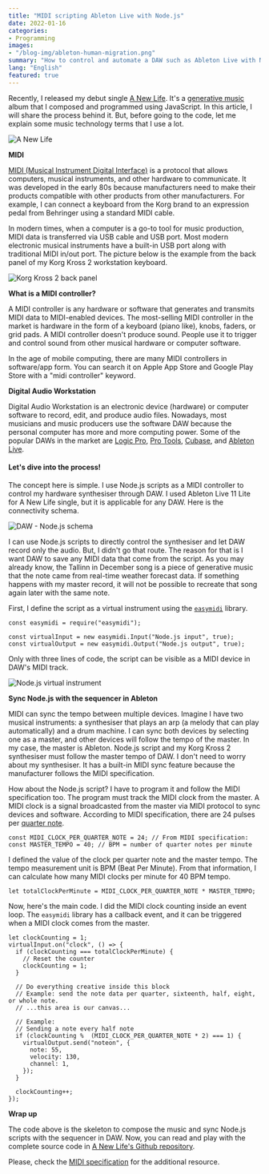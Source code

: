 ```yaml
---
title: "MIDI scripting Ableton Live with Node.js" 
date: 2022-01-16
categories:
- Programming
images:
- "/blog-img/ableton-human-migration.png"
summary: "How to control and automate a DAW such as Ableton Live with Node.js."
lang: "English"
featured: true
---
```


Recently, I released my debut single [A New Life](/music/a-new-life-singles). It's a [generative music](https://en.wikipedia.org/wiki/Generative_music) album that I composed and programmed using JavaScript. In this article, I will share the process behind it. But, before going to the code, let me explain some music technology terms that I use a lot.

![A New Life](/music-img/a-new-life.jpg)

**MIDI**

[MIDI (Musical Instrument Digital Interface)](https://midi.org) is a protocol that allows computers, musical instruments, and other hardware to communicate. It was developed in the early 80s because manufacturers need to make their products compatible with other products from other manufacturers. For example, I can connect a keyboard from the Korg brand to an expression pedal from Behringer using a standard MIDI cable.

In modern times, when a computer is a go-to tool for music production, MIDI data is transferred via USB cable and USB port. Most modern electronic musical instruments have a built-in USB port along with traditional MIDI in/out port. The picture below is the example from the back panel of my Korg Kross 2 workstation keyboard.

![Korg Kross 2 back panel](/blog-img/korg-kross-back-panel.jpg)

**What is a MIDI controller?**

A MIDI controller is any hardware or software that generates and transmits MIDI data to MIDI-enabled devices. The most-selling MIDI controller in the market is hardware in the form of a keyboard (piano like), knobs, faders, or grid pads. A MIDI controller doesn't produce sound. People use it to trigger and control sound from other musical hardware or computer software.

In the age of mobile computing, there are many MIDI controllers in software/app form. You can search it on Apple App Store and Google Play Store with a "midi controller" keyword.

**Digital Audio Workstation**

Digital Audio Workstation is an electronic device (hardware) or computer software to record, edit, and produce audio files. Nowadays, most musicians and music producers use the software DAW because the personal computer has more and more computing power. Some of the popular DAWs in the market are [Logic Pro](https://apple.com/logic-pro/), [Pro Tools](https://www.avid.com/pro-tools), [Cubase](https://www.steinberg.net/cubase/), and [Ableton Live](https://ableton.com).

#### Let's dive into the process!

The concept here is simple. I use Node.js scripts as a MIDI controller to control my hardware synthesiser through DAW. I used Ableton Live 11 Lite for A New Life single, but it is applicable for any DAW. Here is the connectivity schema.

![DAW - Node.js schema](/blog-img/daw-connection.PNG)

I can use Node.js scripts to directly control the synthesiser and let DAW record only the audio. But, I didn't go that route. The reason for that is I want DAW to save any MIDI data that come from the script. As you may already know, the Tallinn in December song is a piece of generative music that the note came from real-time weather forecast data. If something happens with my master record, it will not be possible to recreate that song again later with the same note.

First, I define the script as a virtual instrument using the [`easymidi`](https://github.com/dinchak/node-easymidi) library.

```
const easymidi = require("easymidi");

const virtualInput = new easymidi.Input("Node.js input", true);
const virtualOutput = new easymidi.Output("Node.js output", true);
```

Only with three lines of code, the script can be visible as a MIDI device in DAW's MIDI track.

![Node.js virtual instrument](/blog-img/daw-node-script.png)

**Sync Node.js with the sequencer in Ableton**

MIDI can sync the tempo between multiple devices. Imagine I have two musical instruments: a synthesiser that plays an arp (a melody that can play automatically) and a drum machine. I can sync both devices by selecting one as a master, and other devices will follow the tempo of the master. In my case, the master is Ableton. Node.js script and my Korg Kross 2 synthesiser must follow the master tempo of DAW. I don't need to worry about my synthesiser. It has a built-in MIDI sync feature because the manufacturer follows the MIDI specification.

How about the Node.js script? I have to program it and follow the MIDI specification too. The program must track the MIDI clock from the master. A MIDI clock is a signal broadcasted from the master via MIDI protocol to sync devices and software. According to MIDI specification, there are 24 pulses per [quarter note](https://en.wikipedia.org/wiki/Quarter_note).

```
const MIDI_CLOCK_PER_QUARTER_NOTE = 24; // From MIDI specification:
const MASTER_TEMPO = 40; // BPM = number of quarter notes per minute
```

I defined the value of the clock per quarter note and the master tempo. The tempo measurement unit is BPM (Beat Per Minute). From that information, I can calculate how many MIDI clocks per minute for 40 BPM tempo.

```
let totalClockPerMinute = MIDI_CLOCK_PER_QUARTER_NOTE * MASTER_TEMPO;
```

Now, here's the main code. I did the MIDI clock counting inside an event loop. The `easymidi` library has a callback event, and it can be triggered when a MIDI clock comes from the master.

```
let clockCounting = 1;
virtualInput.on("clock", () => {
  if (clockCounting === totalClockPerMinute) {
    // Reset the counter
    clockCounting = 1;
  }
  
  // Do everything creative inside this block
  // Example: send the note data per quarter, sixteenth, half, eight, or whole note.
  // ...this area is our canvas...
  
  // Example:
  // Sending a note every half note
  if (clockCounting %  (MIDI_CLOCK_PER_QUARTER_NOTE * 2) === 1) {
    virtualOutput.send("noteon", {
      note: 55,
      velocity: 130,
      channel: 1,
    });   
  }

  clockCounting++;
});
```

**Wrap up**

The code above is the skeleton to compose the music and sync Node.js scripts with the sequencer in DAW. Now, you can read and play with the complete source code in [A New Life's Github repository](https://github.com/bepitulaz/music-a-new-life).

Please, check the [MIDI specification](https://midi.org/specifications) for the additional resource.